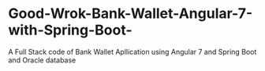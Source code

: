 # Good-Wrok-Bank-Wallet-Angular-7-with-Spring-Boot-
A Full Stack code of Bank Wallet Apllication using Angular 7 and Spring Boot and Oracle database
